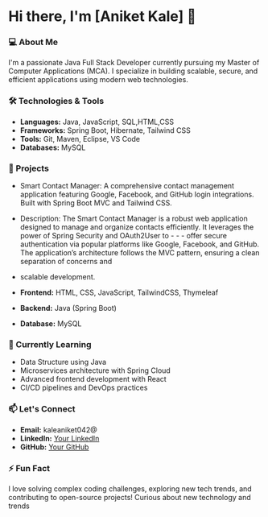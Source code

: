 # Hi there, I'm [Aniket  Kale] 👋

### 💻 About Me
I'm a passionate Java Full Stack Developer currently pursuing my Master of Computer Applications (MCA). I specialize in building scalable, secure, and efficient applications using modern web technologies.

### 🛠️ Technologies & Tools
- **Languages:** Java, JavaScript, SQL,HTML,CSS
- **Frameworks:** Spring Boot, Hibernate, Tailwind CSS
- **Tools:** Git, Maven, Eclipse, VS Code
- **Databases:** MySQL 

### 🔭 Projects
 - Smart Contact Manager: A comprehensive contact management application featuring Google, Facebook, and GitHub login integrations. Built with Spring Boot MVC and Tailwind CSS.

- Description: The Smart Contact Manager is a robust web application designed to manage and organize contacts efficiently. It leverages the power of Spring Security and OAuth2User to - - - offer secure authentication via popular platforms like Google, Facebook, and GitHub. The application’s architecture follows the MVC pattern, ensuring a clean separation of concerns and 
- scalable development.

- **Frontend:** HTML, CSS, JavaScript, TailwindCSS, Thymeleaf
- **Backend:** Java (Spring Boot)
- **Database:**  MySQL
  
### 🌱 Currently Learning
- Data Structure using Java
- Microservices architecture with Spring Cloud
- Advanced frontend development with React
- CI/CD pipelines and DevOps practices

### 📫 Let's Connect
- **Email:** kaleaniket042@
- **LinkedIn:** [Your LinkedIn](https://www.linkedin.com/in/aniket-kale09/)
- **GitHub:** [Your GitHub](https://github.com/aniketkale07)

### ⚡ Fun Fact
I love solving complex coding challenges, exploring new tech trends, and contributing to open-source projects!
Curious about new technology and trends

